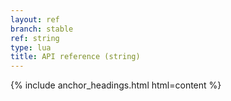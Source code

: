 ```yaml
---
layout: ref
branch: stable
ref: string
type: lua
title: API reference (string)
---
```

{% include anchor_headings.html html=content %}